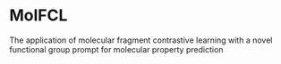 # MolFCL
The application of molecular fragment contrastive learning with a novel functional group prompt for molecular property prediction
